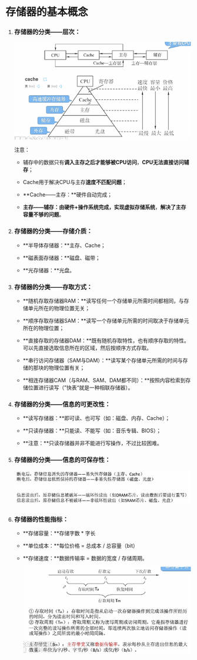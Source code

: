# 存储器的基本概念

1. ### 存储器的分类——层次：

   ![image-20250626193225704](images/image-20250626193225704.png)

   注意：

   - 辅存中的数据只有**调入主存之后才能够被CPU访问**，**CPU无法直接访问辅存**；

   - Cache用于解决CPU与主存**速度不匹配问题**；

   - **Cache——主存：**硬件自动完成；

   - **主存——辅存：**由硬件+操作系统完成，实现**虚拟存储系统**，**解决了主存容量不够的问题**。

      

2. ### 存储器的分类——存储介质：

   - **半导体存储器：**主存、Cache；

   - **磁表面存储器：**磁盘、磁带；

   - **光存储器：**光盘。

     

3. ### 存储器的分类——存取方式：

   - **随机存取存储器RAM：**读写任何一个存储单元所需时间都相同，与存储单元所在的物理位置无关；

   - **顺序存取存储器SAM：**读写一个存储单元所需的时间取决于存储单元所在的物理位置；

   - **直接存取的存储器DAM：**既有随机存取特性，也有顺序存取的特性。可以先直接选取信息所在的区域，然后按顺序方式存取。

   - **串行访问存储器（SAM与DAM）：**读写某个存储单元所需的时间与存储的那块的物理位置有关；

   - **相连存储器CAM（与RAM、SAM、DAM都不同）：**按照内容检索到存储位置进行读写（”快表“就是一种相联存储器）。

     

4. ### 存储器的分类——信息的可更改性：

   - **读写存储器：**即可读、也可写（如：磁盘、内存、Cache）；

   - **只读存储器：**只能读、不能写（如：音乐专辑、BIOS）；

   - **注意：**只读存储器并非不能进行写操作，不过比较困难。

     

5. ### 存储器的分类——信息的可保存性：

   ![image-20250626195626376](images/image-20250626195626376.png)

   

6. ### 存储器的性能指标：

   - **存储容量：**存储字数 * 字长

   - **单位成本：**每位价格 = 总成本 / 总容量（bit）

   - **存储速度：**数据传输率 = 数据的宽度 / 存储周期。

     ![image-20250626195954898](images/image-20250626195954898.png)